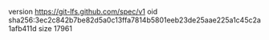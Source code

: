 version https://git-lfs.github.com/spec/v1
oid sha256:3ec2c842b7be82d5a0c13ffa7814b5801eeb23de25aae225a1c45c2a1afb411d
size 17961
